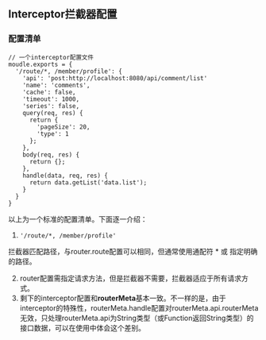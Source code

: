 ## Interceptor拦截器配置

### 配置清单
```
// 一个interceptor配置文件
moudle.exports = {
  '/route/*, /member/profile': {
    'api': 'post:http://localhost:8080/api/comment/list'
    'name': 'comments',
    'cache': false,
    'timeout': 1000,
    'series': false,
    query(req, res) {
      return {
        'pageSize': 20,
        'type': 1
      };
    },
    body(req, res) {
      return {};
    },
    handle(data, req, res) {
      return data.getList('data.list');
    }
  }
}
```

以上为一个标准的配置清单。下面逐一介绍：

1. `'/route/*, /member/profile'`

  拦截器匹配路径，与router.route配置可以相同，但通常使用通配符 * 或 指定明确的路径。
  
2. router配置需指定请求方法，但是拦截器不需要，拦截器适应于所有请求方式。
3. 剩下的interceptor配置和**routerMeta**基本一致。不一样的是，由于interceptor的特殊性，routerMeta.handle配置对routerMeta.api.routerMeta无效，只处理routerMeta.api为String类型（或Function返回String类型）的接口数据，可以在使用中体会这个差别。
